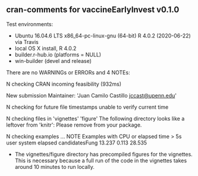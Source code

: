 ## cran-comments for vaccineEarlyInvest v0.1.0

Test environments:

* Ubuntu 16.04.6 LTS x86_64-pc-linux-gnu (64-bit) R 4.0.2 (2020-06-22) via Travis
* local OS X install, R 4.0.2
* builder.r-hub.io (platforms = NULL)
* win-builder (devel and release)

There are no WARNINGs or ERRORs and 4 NOTEs:

N  checking CRAN incoming feasibility (932ms)      New submission   Maintainer: 'Juan Camilo Castillo <jccast@upenn.edu>'

N  checking for future file timestamps   unable to verify current time

N  checking files in 'vignettes'     'figure'   The following directory looks like a leftover from 'knitr':   Please remove from your package.   

N checking examples ... NOTE
Examples with CPU or elapsed time > 5s
                 user system elapsed
candidatesFung 13.237  0.113  28.535


* The vignettes/figure directory has precompiled figures for the vignettes. This is necessary because a full run of the code in the vignettes takes around 10 minutes to run locally.